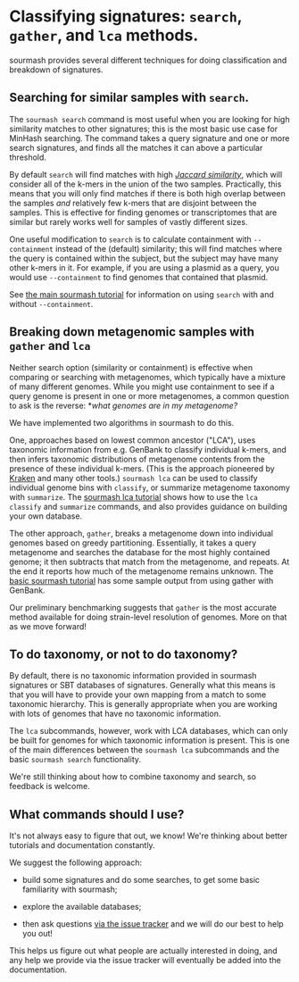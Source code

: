# Classifying signatures: `search`, `gather`, and `lca` methods.

sourmash provides several different techniques for doing
classification and breakdown of signatures.

## Searching for similar samples with `search`.

The `sourmash search` command is most useful when you are looking for
high similarity matches to other signatures; this is the most basic use
case for MinHash searching.  The command takes a query signature and one
or more search signatures, and finds all the matches it can above a particular
threshold.

By default `search` will find matches with high [*Jaccard
similarity*](https://en.wikipedia.org/wiki/Jaccard_index), which will
consider all of the k-mers in the union of the two samples.
Practically, this means that you will only find matches if there is
both high overlap between the samples *and* relatively few k-mers that
are disjoint between the samples.  This is effective for finding genomes
or transcriptomes that are similar but rarely works well for samples
of vastly different sizes.

One useful modification to `search` is to calculate containment with
`--containment` instead of the (default) similarity; this will find
matches where the query is contained within the subject, but the
subject may have many other k-mers in it. For example, if you are using
a plasmid as a query, you would use `--containment` to find genomes
that contained that plasmid.

See [the main sourmash
tutorial](http://sourmash.readthedocs.io/en/latest/tutorials.html#make-and-search-a-database-quickly)
for information on using `search` with and without `--containment`.

## Breaking down metagenomic samples with `gather` and `lca`

Neither search option (similarity or containment) is effective when
comparing or searching with metagenomes, which typically have a
mixture of many different genomes.  While you might use containment to
see if a query genome is present in one or more metagenomes, a common
question to ask is the reverse: **what genomes are in my metagenome?*

We have implemented two algorithms in sourmash to do this.

One, approaches based on lowest common ancestor ("LCA"), uses
taxonomic information from e.g. GenBank to classify individual k-mers,
and then infers taxonomic distributions of metagenome contents from
the presence of these individual k-mers. (This is the approach
pioneered by [Kraken](https://ccb.jhu.edu/software/kraken/) and many
other tools.)  `sourmash lca` can be used to classify individual
genome bins with `classify`, or summarize metagenome taxonomy with
`summarize`.  The [sourmash lca
tutorial](http://sourmash.readthedocs.io/en/latest/tutorials-lca.html)
shows how to use the `lca classify` and `summarize` commands, and also
provides guidance on building your own database.

The other approach, `gather`, breaks a metagenome down into individual
genomes based on greedy partitioning. Essentially, it takes a query
metagenome and searches the database for the most highly contained
genome; it then subtracts that match from the metagenome, and repeats.
At the end it reports how much of the metagenome remains unknown.  The
[basic sourmash
tutorial](http://sourmash.readthedocs.io/en/latest/tutorials.html#what-s-in-my-metagenome)
has some sample output from using gather with GenBank.

Our preliminary benchmarking suggests that `gather` is the most accurate
method available for doing strain-level resolution of genomes. More on that
as we move forward!

## To do taxonomy, or not to do taxonomy?

By default, there is no taxonomic information provided in sourmash
signatures or SBT databases of signatures.  Generally what this means
is that you will have to provide your own mapping from a match to some
taxonomic hierarchy.  This is generally appropriate when you are working
with lots of genomes that have no taxonomic information.

The `lca` subcommands, however, work with LCA databases, which can only
be built for genomes for which taxonomic information is present.  This is
one of the main differences between the `sourmash lca` subcommands and the
basic `sourmash search` functionality.

We're still thinking about how to combine taxonomy and search, so feedback
is welcome.

## What commands should I use?

It's not always easy to figure that out, we know! We're thinking about
better tutorials and documentation constantly.

We suggest the following approach:

* build some signatures and do some searches, to get some basic familiarity
  with sourmash;

* explore the available databases;

* then ask questions [via the issue tracker](https://github.com/dib-lab/sourmash/issues) and we will do our best to help you out!

This helps us figure out what people are actually interested in doing, and
any help we provide via the issue tracker will eventually be added into the
documentation.
